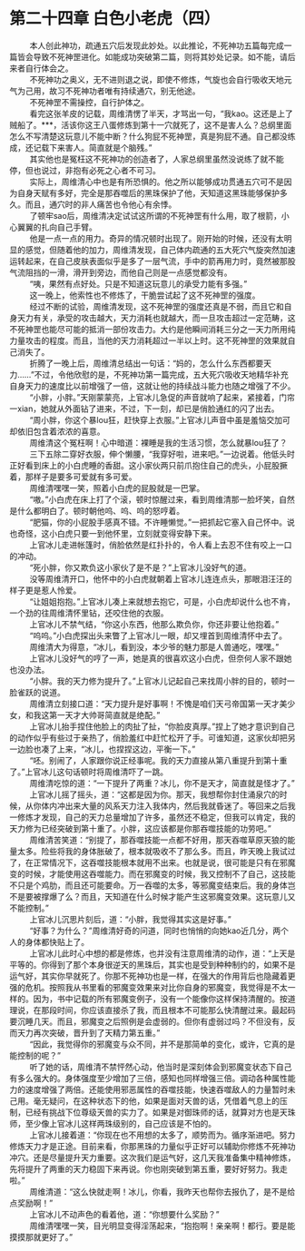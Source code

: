 <h1>第二十四章 白色小老虎（四）</h1>
<div id="content">&nbsp&nbsp&nbsp&nbsp&nbsp&nbsp&nbsp&nbsp
 本人创此神功，疏通五穴后发现此妙处。以此推论，不死神功五篇每完成一篇皆会导致不死神罡进化。如能成功突破第二篇，则将其妙处记录。如不能，请后来者自行体会之。
 <br/>&nbsp&nbsp&nbsp&nbsp&nbsp&nbsp&nbsp&nbsp
 不死神功之奥义，无不进则退之说，即使不修炼，气旋也会自行吸收天地元气为己用，故习不死神功者唯有持续通穴，别无他途。
 <br/>&nbsp&nbsp&nbsp&nbsp&nbsp&nbsp&nbsp&nbsp
 不死神罡不需操控，自行护体之。
 <br/>&nbsp&nbsp&nbsp&nbsp&nbsp&nbsp&nbsp&nbsp
 看完这张羊皮的记载，周维清愣了半天，才骂出一句，“我kao。这还是上了贼船了。***，活该你这王八蛋修炼到第十一穴就死了，这不是害人么？总纲里面怎么不写清楚这玩意儿不能中断？什么狗屁不死神罡，真是狗屁不通。自己都没练成，还记载下来害人。简直就是个脑残。”
 <br/>&nbsp&nbsp&nbsp&nbsp&nbsp&nbsp&nbsp&nbsp
 其实他也是冤枉这不死神功的创造者了，人家总纲里虽然没说练了就不能停，但也说过，非抱有必死之心者不可习。
 <br/>&nbsp&nbsp&nbsp&nbsp&nbsp&nbsp&nbsp&nbsp
 实际上，周维清心中也是有所恐惧的。他之所以能够成功贯通五穴可不是因为自身天赋有多好，完全是那吞噬后的黑珠保护了他，天知道这黑珠能够保护多久。而且，通穴时的非人痛苦也令他心有余悸。
 <br/>&nbsp&nbsp&nbsp&nbsp&nbsp&nbsp&nbsp&nbsp
 了顿牢sao后，周维清决定试试这所谓的不死神罡有什么用，取了根箭，小心翼翼的扎向自己手臂。
 <br/>&nbsp&nbsp&nbsp&nbsp&nbsp&nbsp&nbsp&nbsp
 他是一点一点的用力。奇异的情况顿时出现了。刚开始的时候，还没有太明显的感觉，但随着他的加力，周维清发现，自己体内疏通的五大死穴气旋突然加速运转起来，在自己皮肤表面似乎是多了一层气流，手中的箭再用力时，竟然被那股气流阻挡的一滑，滑开到旁边，而他自己则是一点感觉都没有。
 <br/>&nbsp&nbsp&nbsp&nbsp&nbsp&nbsp&nbsp&nbsp
 “咦，果然有点好处。只是不知道这玩意儿的承受力能有多强。”
 <br/>&nbsp&nbsp&nbsp&nbsp&nbsp&nbsp&nbsp&nbsp
 这一晚上，他索性也不修炼了，干脆尝试起了这不死神罡的强度。
 <br/>&nbsp&nbsp&nbsp&nbsp&nbsp&nbsp&nbsp&nbsp
 经过不断的试验，周维清发现，这不死神罡的强度还真是不弱，而且它和自身天力有关，承受的攻击越大，天力消耗也就越大，而一旦攻击超过一定范畴，这不死神罡也能尽可能的抵消一部份攻击力。大约是他瞬间消耗三分之一天力所用纯力量攻击的程度。而且，当他的天力消耗超过一半以上时。这不死神罡的效果就自己消失了。
 <br/>&nbsp&nbsp&nbsp&nbsp&nbsp&nbsp&nbsp&nbsp
 折腾了一晚上后，周维清总结出一句话：“妈的，怎么什么东西都要天力……”不过，令他欣慰的是，不死神功第一篇完成，五大死穴吸收天地精华补充自身天力的速度比以前增强了一倍，这就让他的持续战斗能力也随之增强了不少。
 <br/>&nbsp&nbsp&nbsp&nbsp&nbsp&nbsp&nbsp&nbsp
 “小胖，小胖。”天刚蒙蒙亮，上官冰儿急促的声音就响了起来，紧接着，门帘一xian，她就从外面钻了进来，不过，下一刻，却已是俏脸通红的闪了出去。
 <br/>&nbsp&nbsp&nbsp&nbsp&nbsp&nbsp&nbsp&nbsp
 “周小胖，你这个暴lou狂，赶快穿上衣服。”上官冰儿声音中虽是羞恼交加可却依旧包含着浓浓的喜意。
 <br/>&nbsp&nbsp&nbsp&nbsp&nbsp&nbsp&nbsp&nbsp
 周维清这个冤枉啊！心中暗道：裸睡是我的生活习惯，怎么就暴lou狂了？
 <br/>&nbsp&nbsp&nbsp&nbsp&nbsp&nbsp&nbsp&nbsp
 三下五除二穿好衣服，伸个懒腰，“我穿好啦，进来吧。”一边说着。他低头时正好看到床上的小白虎睡的香甜。这小家伙两只前爪抱住自己的虎头，小屁股撅着，那样子是要多可爱就有多可爱。
 <br/>&nbsp&nbsp&nbsp&nbsp&nbsp&nbsp&nbsp&nbsp
 周维清嘿嘿一笑，照着小白虎的屁股就是一巴掌。
 <br/>&nbsp&nbsp&nbsp&nbsp&nbsp&nbsp&nbsp&nbsp
 “嗷。”小白虎在床上打了个滚，顿时惊醒过来，看到周维清那一脸坏笑，自然是什么都明白了。顿时朝他呜、呜、呜的怒哼着。
 <br/>&nbsp&nbsp&nbsp&nbsp&nbsp&nbsp&nbsp&nbsp
 “肥猫，你的小屁股手感真不错。不许睡懒觉。”一把抓起它塞入自己怀中。说也奇怪，这小白虎只要一到他怀里，立刻就变得安静下来。
 <br/>&nbsp&nbsp&nbsp&nbsp&nbsp&nbsp&nbsp&nbsp
 上官冰儿走进帐篷时，俏脸依然是红扑扑的，令人看上去忍不住有咬上一口的冲动。
 <br/>&nbsp&nbsp&nbsp&nbsp&nbsp&nbsp&nbsp&nbsp
 “死小胖，你又欺负这小家伙了是不是？”上官冰儿没好气的道。
 <br/>&nbsp&nbsp&nbsp&nbsp&nbsp&nbsp&nbsp&nbsp
 没等周维清开口，他怀中的小白虎就朝着上官冰儿连连点头，那眼泪汪汪的样子更是惹人怜爱。
 <br/>&nbsp&nbsp&nbsp&nbsp&nbsp&nbsp&nbsp&nbsp
 “让姐姐抱抱。”上官冰儿凑上来就想去抱它，可是，小白虎却说什么也不肯，一个劲的往周维清怀里钻，还咬住他的衣服。
 <br/>&nbsp&nbsp&nbsp&nbsp&nbsp&nbsp&nbsp&nbsp
 上官冰儿不禁气结，“你这小东西，他那么欺负你，你还非要让他抱着。”
 <br/>&nbsp&nbsp&nbsp&nbsp&nbsp&nbsp&nbsp&nbsp
 “呜呜。”小白虎探出头来瞥了上官冰儿一眼，却又埋首到周维清怀中去了。
 <br/>&nbsp&nbsp&nbsp&nbsp&nbsp&nbsp&nbsp&nbsp
 周维清大为得意，“冰儿，看到没，本少爷的魅力那是人兽通吃，嘿嘿。”
 <br/>&nbsp&nbsp&nbsp&nbsp&nbsp&nbsp&nbsp&nbsp
 上官冰儿没好气的哼了一声，她是真的很喜欢这小白虎，但奈何人家不跟她也没办法。
 <br/>&nbsp&nbsp&nbsp&nbsp&nbsp&nbsp&nbsp&nbsp
 “小胖。我的天力修为提升了。”上官冰儿记起自己来找周小胖的目的，顿时一脸雀跃的说道。
 <br/>&nbsp&nbsp&nbsp&nbsp&nbsp&nbsp&nbsp&nbsp
 周维清立刻接口道：“天力提升是好事啊！不愧是咱们天弓帝国第一天才美少女，和我这第一天才大帅哥简直就是绝配。”
 <br/>&nbsp&nbsp&nbsp&nbsp&nbsp&nbsp&nbsp&nbsp
 上官冰儿抬手捏住他脸上的肉扯了扯，“你脸皮真厚。”捏上了她才意识到自己的动作似乎有些过于亲热了，俏脸羞红中赶忙松开了手。可谁知道，这家伙却把另一边脸也凑了上来，“冰儿，也捏捏这边，平衡一下。”
 <br/>&nbsp&nbsp&nbsp&nbsp&nbsp&nbsp&nbsp&nbsp
 “呸。别闹了，人家跟你说正经事呢。我的天力直接从第八重提升到第十重了。”上官冰儿这句话顿时将周维清吓了一跳。
 <br/>&nbsp&nbsp&nbsp&nbsp&nbsp&nbsp&nbsp&nbsp
 周维清吃惊的道：“一下提升了两重？冰儿，你不是天才，简直就是怪才了。”
 <br/>&nbsp&nbsp&nbsp&nbsp&nbsp&nbsp&nbsp&nbsp
 上官冰儿摇了摇头，道：“这都是因为你。那天，我想帮你封住涌泉穴的时候，从你体内冲出来大量的风系天力注入我体内，然后我就昏迷了。等回来之后我一修炼才发现，自己的天力总量增加了许多，虽然还不稳定，但我可以肯定，我的天力修为已经突破到第十重了。小胖，这应该都是你那吞噬技能的功劳吧。”
 <br/>&nbsp&nbsp&nbsp&nbsp&nbsp&nbsp&nbsp&nbsp
 周维清苦笑道：“别提了，那吞噬技能一点都不好用，那天吞噬草原天狼的能量太多。险些将我的身体胀破了，根本就吸收不了那么多。而且，昨天晚上我试过了，在正常情况下，这吞噬技能根本就用不出来。也就是说，很可能是只有在邪魔变的时候，才能使用这吞噬能力。而在邪魔变的时候，我又控制不了自己，这技能不只是个鸡肋，而且还可能要命。万一吞噬的太多，等邪魔变结束后。我的身体岂不是要被撑爆了么？而且，天知道在什么时候才能产生这邪魔变效果。这玩意儿又不能控制。”
 <br/>&nbsp&nbsp&nbsp&nbsp&nbsp&nbsp&nbsp&nbsp
 上官冰儿沉思片刻后，道：“小胖，我觉得其实这是好事。”
 <br/>&nbsp&nbsp&nbsp&nbsp&nbsp&nbsp&nbsp&nbsp
 “好事？为什么？”周维清好奇的问道，同时也悄悄的向她kao近几分，两个人的身体都快贴上了。
 <br/>&nbsp&nbsp&nbsp&nbsp&nbsp&nbsp&nbsp&nbsp
 上官冰儿此时心中想的都是修炼，也并没有注意周维清的动作，道：“上天是平等的。你得到了那个本身很逆天的黑珠后，其实也是受到种种制约的，如果不是运气好，其实你早就死了。你那不死神功也是一样，在强大的作用背后也隐藏着更强的危机。按照我从书里看的邪魔变效果来对比你自身的邪魔变，我觉得是不太一样的。因为，书中记载的所有邪魔变例子，没有一个能像你这样保持清醒的。按道理说，在那段时间，你应该直接杀了我，而且根本不可能那么快清醒过来。最起码要沉睡几天。而且，邪魔变之后照例是会虚弱的。但你有虚弱过吗？不但没有，反而天力再次突破，晋升到了天精力第五重。”
 <br/>&nbsp&nbsp&nbsp&nbsp&nbsp&nbsp&nbsp&nbsp
 “因此，我觉得你的邪魔变与众不同，并不是那简单的变化，或许，它真的是能控制的呢？”
 <br/>&nbsp&nbsp&nbsp&nbsp&nbsp&nbsp&nbsp&nbsp
 听了她的话，周维清不禁怦然心动，他当时是深刻体会到邪魔变状态下自己有多么强大的。身体强度至少增加了三倍，感知也同样增强三倍。调动各种属性能力的速度增强了两倍。还能使用邪恶属性的吞噬技能，快速吞噬敌人的力量暂时未己用。毫无疑问，在这种状态下的他，如果是面对天兽的话，凭借着气息上的压制，已经有挑战下位尊级天兽的实力了。如果是对御珠师的话，就算对方也是天珠师，至少像上官冰儿这样两珠级别的，自己应该是不怕的。
 <br/>&nbsp&nbsp&nbsp&nbsp&nbsp&nbsp&nbsp&nbsp
 上官冰儿接着道：“你现在也不用想的太多了，顺势而为。循序渐进吧。努力修炼天力才是正途。目前来看，你那黑珠的力量似乎正好可以辅助你修炼不死神功冲穴。还是尽量提升天力重要。这次我们是运气好，这几天我准备集中精神修炼，先将提升了两重的天力稳固下来再说。你也刚突破到第五重，要好好努力。我走啦。”
 <br/>&nbsp&nbsp&nbsp&nbsp&nbsp&nbsp&nbsp&nbsp
 周维清道：“这么快就走啊！冰儿，你看，我昨天也帮你去报仇了，是不是给点奖励啊！”
 <br/>&nbsp&nbsp&nbsp&nbsp&nbsp&nbsp&nbsp&nbsp
 上官冰儿不动声色的看着他，道：“你想要什么奖励？”
 <br/>&nbsp&nbsp&nbsp&nbsp&nbsp&nbsp&nbsp&nbsp
 周维清嘿嘿一笑，目光明显变得淫荡起来，“抱抱啊！亲亲啊！都行。要是能摸摸那就更好了。”
 <br/>&nbsp&nbsp&nbsp&nbsp&nbsp&nbsp&nbsp&nbsp
 <br/>&nbsp&nbsp&nbsp&nbsp&nbsp&nbsp&nbsp&nbsp
</div>
